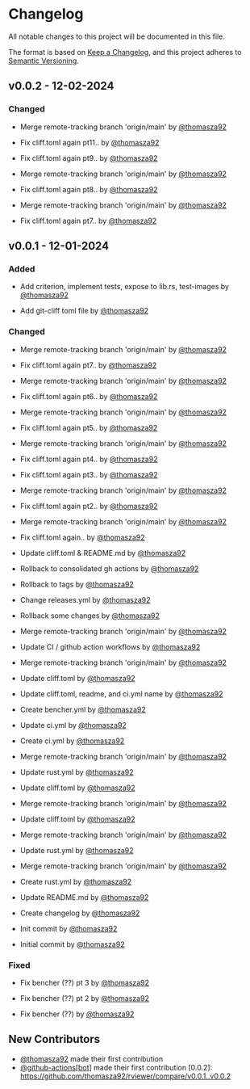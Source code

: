 # Changelog

All notable changes to this project will be documented in this file.

The format is based on [Keep a Changelog](https://keepachangelog.com/en/1.0.0/),
and this project adheres to [Semantic Versioning](https://semver.org/spec/v2.0.0.html).

## v0.0.2 - 12-02-2024

### Changed
- Merge remote-tracking branch 'origin/main' by [@thomasza92](https://github.com/thomasza92)


- Fix cliff.toml again pt11.. by [@thomasza92](https://github.com/thomasza92)

- Fix cliff.toml again pt9.. by [@thomasza92](https://github.com/thomasza92)

- Merge remote-tracking branch 'origin/main' by [@thomasza92](https://github.com/thomasza92)


- Fix cliff.toml again pt8.. by [@thomasza92](https://github.com/thomasza92)

- Merge remote-tracking branch 'origin/main' by [@thomasza92](https://github.com/thomasza92)


- Fix cliff.toml again pt7.. by [@thomasza92](https://github.com/thomasza92)


## v0.0.1 - 12-01-2024

### Added
- Add criterion, implement tests, expose to lib.rs, test-images by [@thomasza92](https://github.com/thomasza92)

- Add git-cliff toml file by [@thomasza92](https://github.com/thomasza92)


### Changed
- Merge remote-tracking branch 'origin/main' by [@thomasza92](https://github.com/thomasza92)


- Fix cliff.toml again pt7.. by [@thomasza92](https://github.com/thomasza92)

- Merge remote-tracking branch 'origin/main' by [@thomasza92](https://github.com/thomasza92)


- Fix cliff.toml again pt6.. by [@thomasza92](https://github.com/thomasza92)

- Merge remote-tracking branch 'origin/main' by [@thomasza92](https://github.com/thomasza92)


- Fix cliff.toml again pt5.. by [@thomasza92](https://github.com/thomasza92)

- Merge remote-tracking branch 'origin/main' by [@thomasza92](https://github.com/thomasza92)


- Fix cliff.toml again pt4.. by [@thomasza92](https://github.com/thomasza92)

- Fix cliff.toml again pt3.. by [@thomasza92](https://github.com/thomasza92)


- Merge remote-tracking branch 'origin/main' by [@thomasza92](https://github.com/thomasza92)


- Fix cliff.toml again pt2.. by [@thomasza92](https://github.com/thomasza92)

- Merge remote-tracking branch 'origin/main' by [@thomasza92](https://github.com/thomasza92)


- Fix cliff.toml again.. by [@thomasza92](https://github.com/thomasza92)

- Update cliff.toml & README.md by [@thomasza92](https://github.com/thomasza92)

- Rollback to consolidated gh actions by [@thomasza92](https://github.com/thomasza92)

- Rollback to tags by [@thomasza92](https://github.com/thomasza92)

- Change releases.yml by [@thomasza92](https://github.com/thomasza92)

- Rollback some changes by [@thomasza92](https://github.com/thomasza92)

- Merge remote-tracking branch 'origin/main' by [@thomasza92](https://github.com/thomasza92)


- Update CI / github action workflows by [@thomasza92](https://github.com/thomasza92)

- Merge remote-tracking branch 'origin/main' by [@thomasza92](https://github.com/thomasza92)


- Update cliff.toml by [@thomasza92](https://github.com/thomasza92)

- Update cliff.toml, readme, and ci.yml name by [@thomasza92](https://github.com/thomasza92)

- Create bencher.yml by [@thomasza92](https://github.com/thomasza92)

- Update ci.yml by [@thomasza92](https://github.com/thomasza92)

- Create ci.yml by [@thomasza92](https://github.com/thomasza92)


- Merge remote-tracking branch 'origin/main' by [@thomasza92](https://github.com/thomasza92)

- Update rust.yml by [@thomasza92](https://github.com/thomasza92)


- Update cliff.toml by [@thomasza92](https://github.com/thomasza92)

- Merge remote-tracking branch 'origin/main' by [@thomasza92](https://github.com/thomasza92)


- Update cliff.toml by [@thomasza92](https://github.com/thomasza92)

- Merge remote-tracking branch 'origin/main' by [@thomasza92](https://github.com/thomasza92)


- Update rust.yml by [@thomasza92](https://github.com/thomasza92)

- Merge remote-tracking branch 'origin/main' by [@thomasza92](https://github.com/thomasza92)

- Create rust.yml by [@thomasza92](https://github.com/thomasza92)

- Update README.md by [@thomasza92](https://github.com/thomasza92)

- Create changelog by [@thomasza92](https://github.com/thomasza92)

- Init commit by [@thomasza92](https://github.com/thomasza92)

- Initial commit by [@thomasza92](https://github.com/thomasza92)


### Fixed
- Fix bencher (??) pt 3 by [@thomasza92](https://github.com/thomasza92)

- Fix bencher (??) pt 2 by [@thomasza92](https://github.com/thomasza92)

- Fix bencher (??) by [@thomasza92](https://github.com/thomasza92)


## New Contributors
* [@thomasza92](https://github.com/thomasza92) made their first contribution
* [@github-actions[bot]](https://github.com/github-actions[bot]) made their first contribution
[0.0.2]: https://github.com/thomasza92/rviewer/compare/v0.0.1..v0.0.2

<!-- generated by git-cliff -->
